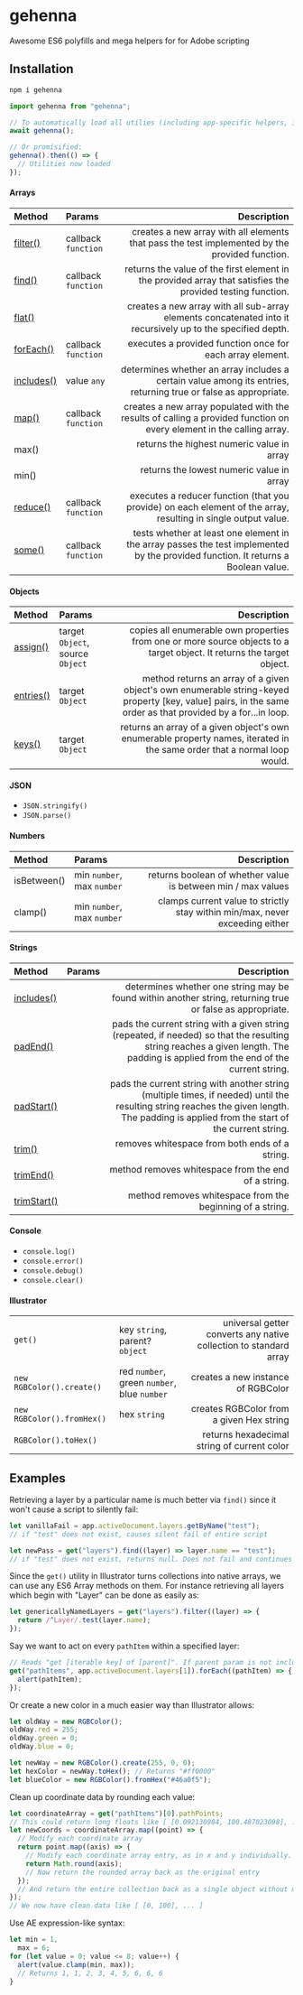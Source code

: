 # gehenna

Awesome ES6 polyfills and mega helpers for for Adobe scripting

## Installation

```bash
npm i gehenna
```

```js
import gehenna from "gehenna";

// To automatically load all utilies (including app-specific helpers, if any):
await gehenna();

// Or promisified:
gehenna().then(() => {
  // Utilities now loaded
});
```

#### Arrays

| Method                                                                                                        | Params              |                                                                                                                       Description |
| :------------------------------------------------------------------------------------------------------------ | :------------------ | --------------------------------------------------------------------------------------------------------------------------------: |
| [filter()](https://developer.mozilla.org/en-US/docs/Web/JavaScript/Reference/Global_Objects/Array/filter)     | callback `function` |                                    creates a new array with all elements that pass the test implemented by the provided function. |
| [find()](https://developer.mozilla.org/en-US/docs/Web/JavaScript/Reference/Global_Objects/Array/find)         | callback `function` |                        returns the value of the first element in the provided array that satisfies the provided testing function. |
| [flat()](https://developer.mozilla.org/en-US/docs/Web/JavaScript/Reference/Global_Objects/Array/flat)         |                     |                       creates a new array with all sub-array elements concatenated into it recursively up to the specified depth. |
| [forEach()](https://developer.mozilla.org/en-US/docs/Web/JavaScript/Reference/Global_Objects/Array/forEach)   | callback `function` |                                                                         executes a provided function once for each array element. |
| [includes()](https://developer.mozilla.org/en-US/docs/Web/JavaScript/Reference/Global_Objects/Array/includes) | value `any`         |                   determines whether an array includes a certain value among its entries, returning true or false as appropriate. |
| [map()](https://developer.mozilla.org/en-US/docs/Web/JavaScript/Reference/Global_Objects/Array/map)           | callback `function` |              creates a new array populated with the results of calling a provided function on every element in the calling array. |
| max()                                                                                                         |                     |                                                                                        returns the highest numeric value in array |
| min()                                                                                                         |                     |                                                                                         returns the lowest numeric value in array |
| [reduce()](https://developer.mozilla.org/en-US/docs/Web/JavaScript/Reference/Global_Objects/Array/reduce)     | callback `function` |                    executes a reducer function (that you provide) on each element of the array, resulting in single output value. |
| [some()](https://developer.mozilla.org/en-US/docs/Web/JavaScript/Reference/Global_Objects/Array/some)         | callback `function` | tests whether at least one element in the array passes the test implemented by the provided function. It returns a Boolean value. |

#### Objects

| Method                                                                                                       | Params                           |                                                                                                                                                 Description |
| :----------------------------------------------------------------------------------------------------------- | :------------------------------- | ----------------------------------------------------------------------------------------------------------------------------------------------------------: |
| [assign()](https://developer.mozilla.org/en-US/docs/Web/JavaScript/Reference/Global_Objects/Object/assign)   | target `Object`, source `Object` |                                      copies all enumerable own properties from one or more source objects to a target object. It returns the target object. |
| [entries()](https://developer.mozilla.org/en-US/docs/Web/JavaScript/Reference/Global_Objects/Object/entries) | target `Object`                  | method returns an array of a given object's own enumerable string-keyed property [key, value] pairs, in the same order as that provided by a for...in loop. |
| [keys()](https://developer.mozilla.org/en-US/docs/Web/JavaScript/Reference/Global_Objects/Object/keys)       | target `Object`                  |                                    returns an array of a given object's own enumerable property names, iterated in the same order that a normal loop would. |

#### JSON

- `JSON.stringify()`
- `JSON.parse()`

#### Numbers

| Method      | Params                     |                                                                  Description |
| :---------- | :------------------------- | ---------------------------------------------------------------------------: |
| isBetween() | min `number`, max `number` |                 returns boolean of whether value is between min / max values |
| clamp()     | min `number`, max `number` | clamps current value to strictly stay within min/max, never exceeding either |

#### Strings

| Method                                                                                                           | Params |                                                                                                                                                                               Description |
| :--------------------------------------------------------------------------------------------------------------- | :----- | ----------------------------------------------------------------------------------------------------------------------------------------------------------------------------------------: |
| [includes()](https://developer.mozilla.org/en-US/docs/Web/JavaScript/Reference/Global_Objects/String/includes)   |        |                                                                                 determines whether one string may be found within another string, returning true or false as appropriate. |
| [padEnd()](https://developer.mozilla.org/en-US/docs/Web/JavaScript/Reference/Global_Objects/String/padEnd)       |        |         pads the current string with a given string (repeated, if needed) so that the resulting string reaches a given length. The padding is applied from the end of the current string. |
| [padStart()](https://developer.mozilla.org/en-US/docs/Web/JavaScript/Reference/Global_Objects/String/padStart)   |        | pads the current string with another string (multiple times, if needed) until the resulting string reaches the given length. The padding is applied from the start of the current string. |
| [trim()](https://developer.mozilla.org/en-US/docs/Web/JavaScript/Reference/Global_Objects/String/trim)           |        |                                                                                                                                            removes whitespace from both ends of a string. |
| [trimEnd()](https://developer.mozilla.org/en-US/docs/Web/JavaScript/Reference/Global_Objects/String/trimEnd)     |        |                                                                                                                                       method removes whitespace from the end of a string. |
| [trimStart()](https://developer.mozilla.org/en-US/docs/Web/JavaScript/Reference/Global_Objects/String/trimStart) |        |                                                                                                                                 method removes whitespace from the beginning of a string. |

#### Console

- `console.log()`
- `console.error()`
- `console.debug()`
- `console.clear()`

#### Illustrator

|                            |                                             |                                                                   |
| :------------------------- | :------------------------------------------ | ----------------------------------------------------------------: |
| `get()`                    | key `string`, parent? `object`              | universal getter converts any native collection to standard array |
| `new RGBColor().create()`  | red `number`, green `number`, blue `number` |                                creates a new instance of RGBColor |
| `new RGBColor().fromHex()` | hex `string`                                |                          creates RGBColor from a given Hex string |
| `RGBColor().toHex()`       |                                             |                       returns hexadecimal string of current color |

## Examples

Retrieving a layer by a particular name is much better via `find()` since it won't cause a script to silently fail:

```js
let vanillaFail = app.activeDocument.layers.getByName("test");
// if "test" does not exist, causes silent fail of entire script

let newPass = get("layers").find((layer) => layer.name == "test");
// if "test" does not exist, returns null. Does not fail and continues executing code below this line.
```

Since the `get()` utility in Illustrator turns collections into native arrays, we can use any ES6 Array methods on them. For instance retrieving all layers which begin with "Layer" can be done as easily as:

```js
let genericallyNamedLayers = get("layers").filter((layer) => {
  return /^Layer/.test(layer.name);
});
```

Say we want to act on every `pathItem` within a specified layer:

```js
// Reads "get [iterable key] of [parent]". If parent param is not included defaults to app.activeDocument
get("pathItems", app.activeDocument.layers[1]).forEach((pathItem) => {
  alert(pathItem);
});
```

Or create a new color in a much easier way than Illustrator allows:

```js
let oldWay = new RGBColor();
oldWay.red = 255;
oldWay.green = 0;
oldWay.blue = 0;

let newWay = new RGBColor().create(255, 0, 0);
let hexColor = newWay.toHex(); // Returns "#ff0000"
let blueColor = new RGBColor().fromHex("#46a0f5");
```

Clean up coordinate data by rounding each value:

```js
let coordinateArray = get("pathItems")[0].pathPoints;
// This could return long floats like [ [0.092130984, 100.487023098], ... ]
let newCoords = coordinateArray.map((point) => {
  // Modify each coordinate array
  return point.map((axis) => {
    // Modify each coordinate array entry, as in x and y individually. Round them
    return Math.round(axis);
    // Now return the rounded array back as the original entry
  });
  // And return the entire collection back as a single object without mutating the original array.
});
// We now have clean data like [ [0, 100], ... ]
```

Use AE expression-like syntax:

```js
let min = 1,
  max = 6;
for (let value = 0; value <= 8; value++) {
  alert(value.clamp(min, max));
  // Returns 1, 1, 2, 3, 4, 5, 6, 6, 6
}
```
